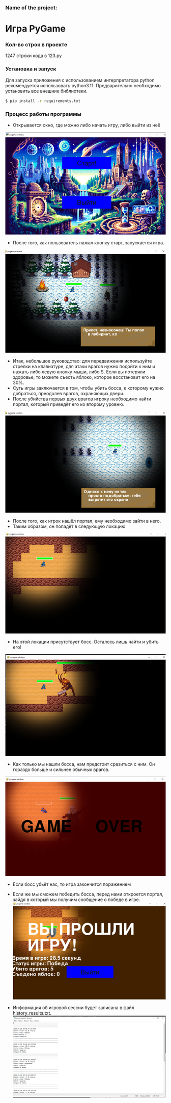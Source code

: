### Name of the project:  
# Игра PyGame


### Кол-во строк в проекте
1247 строки кода в 123.py


### Установка и запуск

Для запуска приложения с использованием интерпретатора python рекомендуется использовать python3.11.
Предварительно необходимо установить все внешние библиотеки.

```sh
$ pip install -r requirements.txt
```

### Процесс работы программы

- Открывается окно, где можно либо начать игру, либо выйти из неё


![](skrins/1.png)

- После того, как пользователь нажал кнопку старт, запускается игра.


![](skrins/2.png)

- Итак, небольшое руководство: для передвижения используйте стрелки на клавиатуре, для атаки врагов нужно подойти к ним и нажать либо 
левую кнопку мыши, либо S. Если вы потеряли здоровье, то можете съесть яблоко, которое восстановит его на 30%.
- Суть игры заключается в том, чтобы убить босса, к которому нужно добраться, преодолев врагов, охраняющих двери.
- После убийства первых двух врагов игроку необходимо найти портал, который приведёт его ко второму уровню.


![](skrins/3.png)

- После того, как игрок нашёл портал, ему необходимо зайти в него.
- Таким образом, он попадёт в следующую локацию

![](skrins/4.png)

- На этой локации присутствует босс. Осталось лишь найти и убить его!


![](skrins/7.png)

- Как только мы нашли босса, нам предстоит сразиться с ним. Он гораздо больше и сильнее обычных врагов.

![](skrins/6.png)

- Если босс убьёт нас, то игра закончится поражением


- Если же мы сможем победить босса, перед нами откроется портал, зайдя в который мы получим сообщение о победе в игре.
![](skrins/9.png)

- Информация об игровой сессии будет записана в файл history_results.txt.
![](skrins/8.png)


